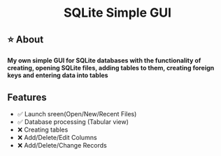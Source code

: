 <div align="center">
 <h1>SQLite Simple GUI</h1>
</div>

## ⭐️ About
<h4>My own simple GUI for SQLite databases with the functionality of creating, opening SQLite files, adding tables to them, creating foreign keys and entering data into tables</h4>

## Features

- ✅ Launch sreen(Open/New/Recent Files)
- ✅ Database processing (Tabular view)
- ❌ Creating tables
- ❌ Add/Delete/Edit Columns
- ❌ Add/Delete/Change Records